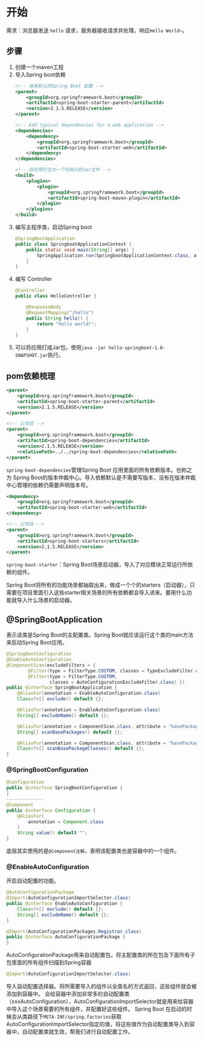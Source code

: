 # 开始
需求：浏览器发送 `hello` 请求，服务器接收请求并处理，响应`Hello World~`。

## 步骤
1. 创建一个maven工程
2. 导入Spring boot依赖
    ```xml
    <!-- 继承默认的Spring Boot 配置 -->
    <parent>
        <groupId>org.springframework.boot</groupId>
        <artifactId>spring-boot-starter-parent</artifactId>
        <version>2.1.5.RELEASE</version>
    </parent>

    <!-- Add typical dependencies for a web application -->
    <dependencies>
        <dependency>
            <groupId>org.springframework.boot</groupId>
            <artifactId>spring-boot-starter-web</artifactId>
        </dependency>
    </dependencies>

    <!-- 将应用打包为一个可执行的Jar文件 -->
    <build>
        <plugins>
            <plugin>
                <groupId>org.springframework.boot</groupId>
                <artifactId>spring-boot-maven-plugin</artifactId>
            </plugin>
        </plugins>
    </build>
    ```
3. 编写主程序类，启动Spring boot
    ```java
    @SpringBootApplication
    public class SpringbootApplicationContext {
        public static void main(String[] args) {
            SpringApplication.run(SpringbootApplicationContext.class, args);
        }
    }
    ```
4. 编写 Controller
    ```java
    @Controller
    public class HelloController {

        @ResponseBody
        @RequestMapping("/hello")
        public String hello() {
            return "hello world!";
        }
    }
    ```
5. 可以将应用打成Jar包，使用`java -jar hello-springboot-1.0-SNAPSHOT.jar`执行。

## pom依赖梳理
```xml
<parent>
    <groupId>org.springframework.boot</groupId>
    <artifactId>spring-boot-starter-parent</artifactId>
    <version>2.1.5.RELEASE</version>
</parent>

<!-- 父项目 -->
<parent>
    <groupId>org.springframework.boot</groupId>
    <artifactId>spring-boot-dependencies</artifactId>
    <version>2.1.5.RELEASE</version>
    <relativePath>../../spring-boot-dependencies</relativePath>
</parent>
```
`spring-boot-dependencies`管理Spring Boot 应用里面的所有依赖版本。也称之为 Spring Boot的版本仲裁中心。导入依赖默认是不需要写版本，没有在版本仲裁中心管理的依赖仍需要声明版本号。

```xml
<dependency>
    <groupId>org.springframework.boot</groupId>
    <artifactId>spring-boot-starter-web</artifactId>
</dependency>

<!-- 父项目 -->
<parent>
    <groupId>org.springframework.boot</groupId>
    <artifactId>spring-boot-starters</artifactId>
    <version>2.1.5.RELEASE</version>
</parent>
```
`spring-boot-starter`：Spring Boot场景启动器，导入了对应模块正常运行所依赖的组件。

Spring Boot将所有的功能场景都抽取出来，做成一个个的starters（启动器），只需要在项目里面引入这些starter相关场景的所有依赖都会导入进来。要用什么功能就导入什么场景的启动器。

## @SpringBootApplication
表示该类是Spring Boot的主配置类。Spring Boot就应该运行这个类的main方法来启动Spring Boot应用。

```java
@SpringBootConfiguration
@EnableAutoConfiguration
@ComponentScan(excludeFilters = {
		@Filter(type = FilterType.CUSTOM, classes = TypeExcludeFilter.class),
		@Filter(type = FilterType.CUSTOM,
				classes = AutoConfigurationExcludeFilter.class) })
public @interface SpringBootApplication {
    @AliasFor(annotation = EnableAutoConfiguration.class)
	Class<?>[] exclude() default {};

    @AliasFor(annotation = EnableAutoConfiguration.class)
	String[] excludeName() default {};

    @AliasFor(annotation = ComponentScan.class, attribute = "basePackages")
	String[] scanBasePackages() default {};

    @AliasFor(annotation = ComponentScan.class, attribute = "basePackageClasses")
	Class<?>[] scanBasePackageClasses() default {};
}
```

### @SpringBootConfiguration
```java
@Configuration
public @interface SpringBootConfiguration {
}
--------------
@Component
public @interface Configuration {
    @AliasFor(
        annotation = Component.class
    )
    String value() default "";
}
```
底层其实使用的是`@Component注解`，表明该配置类也是容器中的一个组件。

### @EnableAutoConfiguration
开启自动配置的功能。
```java
@AutoConfigurationPackage
@Import(AutoConfigurationImportSelector.class)
public @interface EnableAutoConfiguration {
    Class<?>[] exclude() default {};
    String[] excludeName() default {};
}
```

```java
@Import(AutoConfigurationPackages.Registrar.class)
public @interface AutoConfigurationPackage {
}
```
AutoConfigurationPackage用来自动配置包，将主配置类的所在包及下面所有子包里面的所有组件扫描到Spring容器

```java
@Import(AutoConfigurationImportSelector.class)
```
导入自动配置选择器。将所需要导入的组件以全类名的方式返回，这些组件就会被添加到容器中。
会给容器中添加非常多的自动配置类（xxxAutoConfiguration），AutoConfigurationImportSelector就是用来给容器中导入这个场景需要的所有组件，并配置好这些组件。
Spring Boot 在启动的时候会从类路径下`META-INF/spring.factories`获取AutoConfigurationImportSelector指定的值，将这些值作为自动配置类导入到容器中，自动配置类就生效，帮我们进行自动配置工作。
